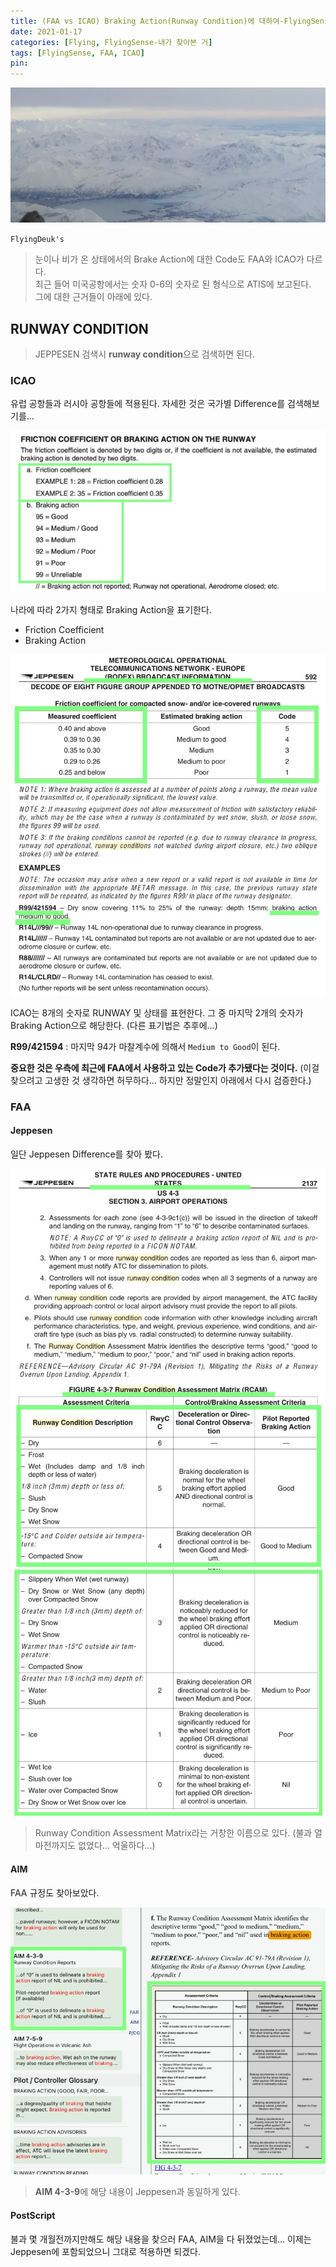 ```yaml
---
title: (FAA vs ICAO) Braking Action(Runway Condition)에 대하여-FlyingSense
date: 2021-01-17
categories: [Flying, FlyingSense-내가 찾아본 거]
tags: [FlyingSense, FAA, ICAO]
pin:
---
```

![brake](/img/flying/sense/faaicao/brake.jpg)

`FlyingDeuk's`
> 눈이나 비가 온 상태에서의 Brake Action에 대한 Code도 FAA와 ICAO가 다르다. <br>
최근 들어 미국공항에서는 숫자 0-6의 숫자로 된 형식으로 ATIS에 보고된다. <br>
그에 대한 근거들이 아래에 있다.

## RUNWAY CONDITION
>JEPPESEN 검색시 **runway condition**으로 검색하면 된다.

### ICAO
유럽 공항들과 러시아 공항들에 적용된다. 자세한 것은 국가별 Difference를 검색해보기를...

![brake](/img/flying/sense/faaicao/jeppeu1.jpg)

나라에 따라 2가지 형태로 Braking Action을 표기한다.
- Friction Coefficient
- Braking Action

![brake](/img/flying/sense/faaicao/jeppeu.jpg)

ICAO는 8개의 숫자로 RUNWAY 및 상태를 표현한다. 그 중 마지막 2개의 숫자가 Braking Action으로 해당한다. (다른 표기법은 추후에...)

**R99/421594** : 마지막 94가 마찰계수에 의해서 `Medium to Good`이 된다.

**중요한 것은 우측에 최근에 FAA에서 사용하고 있는 Code가 추가됐다는 것이다.** (이걸 찾으려고 고생한 것 생각하면 허무하다... 하지만 정말인지 아래에서 다시 검증한다.)

### FAA

#### Jeppesen
일단 Jeppesen Difference를 찾아 봤다.

![brake](/img/flying/sense/faaicao/jeppus.jpg)
![brake](/img/flying/sense/faaicao/jeppus1.jpg)

>Runway Condition Assessment Matrix라는 거창한 이름으로 있다. (불과 얼마전까지도 없었다... 억울하다...)

#### AIM
FAA 규정도 찾아보았다.

![brake](/img/flying/sense/faaicao/aim.jpg)
>**AIM 4-3-9**에 해당 내용이 Jeppesen과 동일하게 있다.

#### PostScript
불과 몇 개월전까지만해도 해당 내용을 찾으러 FAA, AIM을 다 뒤졌었는데... 이제는 Jeppesen에 포함되었으니 그대로 적용하면 되겠다.
